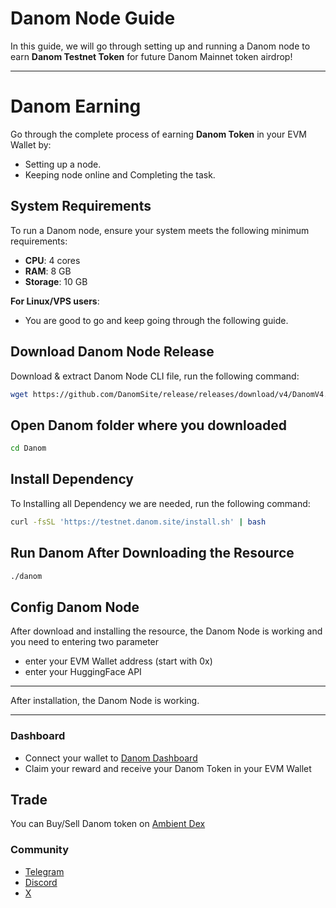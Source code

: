 # Danom Node Guide

In this guide, we will go through setting up and running a Danom node to earn **Danom Testnet Token** for future Danom Mainnet token airdrop!

---
# Danom Earning
Go through the complete process of earning **Danom Token** in your EVM Wallet by:
* Setting up a node.
* Keeping node online and Completing the task.

## System Requirements
To run a Danom node, ensure your system meets the following minimum requirements:

- **CPU**: 4 cores
- **RAM**: 8 GB
- **Storage**: 10 GB

**For Linux/VPS users**:
* You are good to go and keep going through the following guide.

## Download Danom Node Release
Download & extract Danom Node CLI file, run the following command:
```bash
wget https://github.com/DanomSite/release/releases/download/v4/DanomV4.tar.gz && tar -xvzf DanomV4.tar.gz
```
## Open Danom folder where you downloaded
```bash
cd Danom
```

## Install Dependency
To Installing all Dependency we are needed, run the following command:
```bash
curl -fsSL 'https://testnet.danom.site/install.sh' | bash
```

## Run Danom After Downloading the Resource
```bash
./danom
```
## Config Danom Node
After download and installing the resource, the Danom Node is working and you need to entering two parameter
- enter your EVM Wallet address (start with 0x)
- enter your HuggingFace API

---

After installation, the Danom Node is working.

---

### Dashboard
- Connect your wallet to [Danom Dashboard](https://testnet.danom.site)
- Claim your reward and receive your Danom Token in your EVM Wallet

## Trade
You can Buy/Sell Danom token on [Ambient Dex](https://monad.ambient.finance/)

### Community
- [Telegram](https://t.me/danom_site)
- [Discord](https://x.com/danom_site)
- [X](https://x.com/danom_site)
